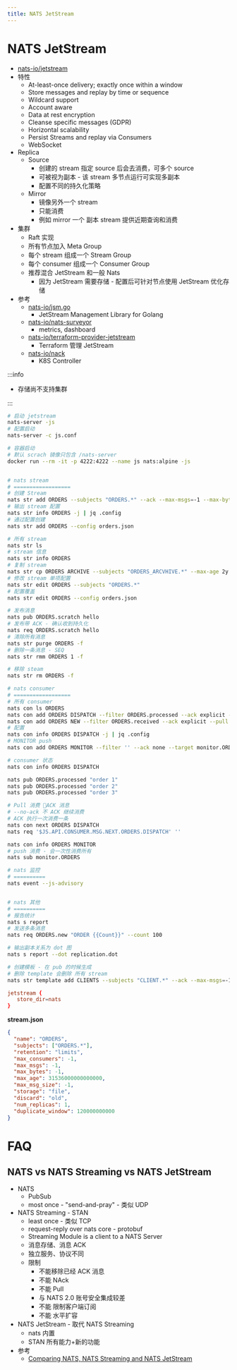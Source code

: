 ```yaml
---
title: NATS JetStream
---
```


# NATS JetStream

- [nats-io/jetstream](https://github.com/nats-io/jetstream)
- 特性
  - At-least-once delivery; exactly once within a window
  - Store messages and replay by time or sequence
  - Wildcard support
  - Account aware
  - Data at rest encryption
  - Cleanse specific messages (GDPR)
  - Horizontal scalability
  - Persist Streams and replay via Consumers
  - WebSocket
- Replica
  - Source
    - 创建的 stream 指定 source 后会去消费，可多个 source
    - 可被视为副本 - 该 stream 多节点运行可实现多副本
    - 配置不同的持久化策略
  - Mirror
    - 镜像另外一个 stream
    - 只能消费
    - 例如 mirror 一个 副本 stream 提供近期查询和消费
- 集群
  - Raft 实现
  - 所有节点加入 Meta Group
  - 每个 stream 组成一个 Stream Group
  - 每个 consumer 组成一个 Consumer Group
  - 推荐混合 JetStream 和一般 Nats
    - 因为 JetStream 需要存储 - 配置后可针对节点使用 JetStream 优化存储
- 参考
  - [nats-io/jsm.go](https://github.com/nats-io/jsm.go)
    - JetStream Management Library for Golang
  - [nats-io/nats-surveyor](https://github.com/nats-io/nats-surveyor)
    - metrics, dashboard
  - [nats-io/terraform-provider-jetstream](https://github.com/nats-io/terraform-provider-jetstream/)
    - Terraform 管理 JetStream
  - [nats-io/nack](https://github.com/nats-io/nack)
    - K8S Controller

:::info

- 存储尚不支持集群

:::

```bash
# 启动 jetstream
nats-server -js
# 配置启动
nats-server -c js.conf

# 容器启动
# 默认 scrach 镜像只包含 /nats-server
docker run --rm -it -p 4222:4222 --name js nats:alpine -js


# nats stream
# ==================
# 创建 Stream
nats str add ORDERS --subjects "ORDERS.*" --ack --max-msgs=-1 --max-bytes=-1 --max-age=1y --storage file --retention limits --max-msg-size=-1 --discard=old --replicas 3 --dupe-window=2m
# 输出 stream 配置
nats str info ORDERS -j | jq .config
# 通过配置创建
nats str add ORDERS --config orders.json

# 所有 stream
nats str ls
# stream 信息
nats str info ORDERS
# 复制 stream
nats str cp ORDERS ARCHIVE --subjects "ORDERS_ARCVHIVE.*" --max-age 2y
# 修改 stream 单项配置
nats str edit ORDERS --subjects "ORDERS.*"
# 配置覆盖
nats str edit ORDERS --config orders.json

# 发布消息
nats pub ORDERS.scratch hello
# 发布带 ACK - 确认收到持久化
nats req ORDERS.scratch hello
# 清除所有消息
nats str purge ORDERS -f
# 删除一条消息 - SEQ
nats str rmm ORDERS 1 -f

# 移除 steam
nats str rm ORDERS -f

# nats consumer
# ==================
# 所有 consumer
nats con ls ORDERS
nats con add ORDERS DISPATCH --filter ORDERS.processed --ack explicit --pull --deliver all --sample 100 --max-deliver 20 --replay instant --max-pending 0
nats con add ORDERS NEW --filter ORDERS.received --ack explicit --pull --deliver all --max-deliver=-1 --sample 100
# 配置
nats con info ORDERS DISPATCH -j | jq .config
# MONITOR push
nats con add ORDERS MONITOR --filter '' --ack none --target monitor.ORDERS --deliver last --replay instant

# consumer 状态
nats con info ORDERS DISPATCH

nats pub ORDERS.processed "order 1"
nats pub ORDERS.processed "order 2"
nats pub ORDERS.processed "order 3"

# Pull 消费 ACK 消息
# --no-ack 不 ACK 继续消费
# ACK 执行一次消费一条
nats con next ORDERS DISPATCH
nats req '$JS.API.CONSUMER.MSG.NEXT.ORDERS.DISPATCH' ''

nats con info ORDERS MONITOR
# push 消费 - 会一次性消费所有
nats sub monitor.ORDERS

# nats 监控
# ==========
nats event --js-advisory


# nats 其他
# ==========
# 报告统计
nats s report
# 发送多条消息
nats req ORDERS.new "ORDER {{Count}}" --count 100

# 输出副本关系为 dot 图
nats s report --dot replication.dot

# 创建模板 - 在 pub 的时候生成
# 删除 template 会删除 所有 stream
nats str template add CLIENTS --subjects "CLIENT.*" --ack --max-msgs=-1 --max-bytes=-1 --max-age=1y --storage file --retention limits --max-msg-size 2048 --max-streams 1024 --discard old
```

```conf
jetstream {
   store_dir=nats
}
```

**stream.json**

```json
{
  "name": "ORDERS",
  "subjects": ["ORDERS.*"],
  "retention": "limits",
  "max_consumers": -1,
  "max_msgs": -1,
  "max_bytes": -1,
  "max_age": 31536000000000000,
  "max_msg_size": -1,
  "storage": "file",
  "discard": "old",
  "num_replicas": 1,
  "duplicate_window": 120000000000
}
```

# FAQ

## NATS vs NATS Streaming vs NATS JetStream

- NATS
  - PubSub
  - most once - "send-and-pray" - 类似 UDP
- NATS Streaming - STAN
  - least once -  类似 TCP
  - request-reply over nats core - protobuf
  - Streaming Module is a client to a NATS Server
  - 消息存储、消息 ACK
  - 独立服务、协议不同
  - 限制
    - 不能移除已经 ACK 消息
    - 不能 NAck
    - 不能 Pull
    - 与 NATS 2.0 账号安全集成较差
    - 不能 限制客户端订阅
    - 不能 水平扩容
- NATS JetStream - 取代 NATS Streaming
  - nats 内置
  - STAN 所有能力+新的功能
- 参考
  - [Comparing NATS, NATS Streaming and NATS JetStream](https://gcoolinfo.medium.com/ec2d9f426dc8)
